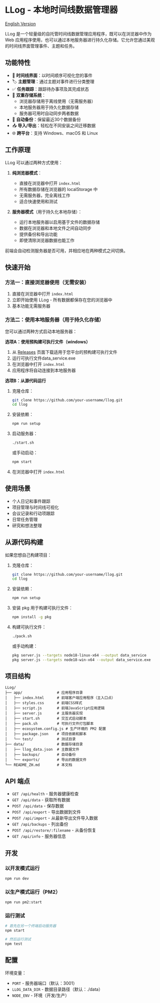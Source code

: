 # LLog - 本地时间线数据管理器

[English Version](README.md)

LLog 是一个轻量级的自托管时间线数据管理应用程序，既可以在浏览器中作为 Web 应用程序使用，也可以通过本地服务器进行持久化存储。它允许您通过美观的时间线界面管理事件、主题和任务。

## 功能特性

- 📅 **时间线界面**：以时间顺序可视化您的事件
- 🏷️ **主题管理**：通过主题对事件进行分类整理
- ✅ **任务跟踪**：跟踪待办事项及其完成状态
- 💾 **双重存储系统**：
  - 浏览器存储用于离线使用（无需服务器）
  - 本地服务器用于持久化数据存储
  - 服务器可用时自动同步两者数据
- 🔄 **自动备份**：保留最近30个数据备份
- 📤 **导入/导出**：轻松在不同安装之间迁移数据
- 🌐 **跨平台**：支持 Windows、macOS 和 Linux

## 工作原理

LLog 可以通过两种方式使用：

1. **纯浏览器模式**：
   - 直接在浏览器中打开 `index.html`
   - 所有数据存储在浏览器的 localStorage 中
   - 无需服务器，完全离线工作
   - 适合快速使用和测试

2. **服务器模式**（用于持久化本地存储）：
   - 运行本地服务器以启用基于文件的数据存储
   - 数据在浏览器和本地文件之间自动同步
   - 提供备份和导出功能
   - 即使清除浏览器数据也能工作

前端会自动检测服务器是否可用，并相应地在两种模式之间切换。

## 快速开始

### 方法一：直接浏览器使用（无需安装）

1. 直接在浏览器中打开 `index.html`
2. 立即开始使用 LLog - 所有数据都保存在您的浏览器中
3. 基本功能无需服务器

### 方法二：使用本地服务器（用于持久化存储）

您可以通过两种方式启动本地服务器：

**选项A：使用预构建可执行文件（windows）**
1. 从 [Releases](https://github.com/your-username/llog/releases) 页面下载适用于您平台的预构建可执行文件
2. 运行可执行文件data_service.exe
3. 在浏览器中打开 `index.html`
4. 应用程序将自动连接到本地服务器

**选项B：从源代码运行**
1. 克隆仓库：
   ```bash
   git clone https://github.com/your-username/llog.git
   cd llog
   ```

2. 安装依赖：
   ```bash
   npm run setup
   ```

3. 启动服务器：
   ```bash
   ./start.sh
   ```
   或手动启动：
   ```bash
   npm start
   ```

4. 在浏览器中打开 `index.html`

## 使用场景

- 个人日记和事件跟踪
- 项目管理与时间线可视化
- 会议记录和行动项跟踪
- 日常任务管理
- 研究和想法整理

## 从源代码构建

如果您想自己构建项目：

1. 克隆仓库：
   ```bash
   git clone https://github.com/your-username/llog.git
   cd llog
   ```

2. 安装依赖：
   ```bash
   npm run setup
   ```

3. 安装 pkg 用于构建可执行文件：
   ```bash
   npm install -g pkg
   ```

4. 构建可执行文件：
   ```bash
   ./pack.sh
   ```
   或手动构建：
   ```bash
   pkg server.js --targets node18-linux-x64 --output data_service
   pkg server.js --targets node18-win-x64 --output data_service.exe
   ```

## 项目结构

```
LLog/
├── app/                # 应用程序目录
│   ├── index.html      # 前端客户端应用程序（主入口点）
│   ├── styles.css      # 前端CSS样式
│   ├── script.js       # 前端JavaScript应用逻辑
│   ├── server.js       # 主服务器实现
│   ├── start.sh        # 交互式启动脚本
│   ├── pack.sh         # 可执行文件打包脚本
│   ├── ecosystem.config.js # 生产环境的 PM2 配置
│   ├── package.json    # 项目依赖和脚本
│   └── test/           # 测试目录
├── data/               # 数据存储目录
│   ├── llog_data.json  # 主数据文件
│   ├── backups/        # 自动备份
│   └── exports/        # 导出的数据文件
└── README_ZH.md        # 本文档
```

## API 端点

- `GET /api/health` - 服务器健康检查
- `GET /api/data` - 获取所有数据
- `POST /api/data` - 保存数据
- `POST /api/export` - 导出数据到文件
- `POST /api/import` - 从最新导出文件导入数据
- `GET /api/backups` - 列出备份
- `POST /api/restore/:filename` - 从备份恢复
- `GET /api/info` - 服务器信息

## 开发

### 以开发模式运行

```bash
npm run dev
```

### 以生产模式运行（PM2）

```bash
npm run pm2:start
```

### 运行测试

```bash
# 首先在另一个终端启动服务器
npm start

# 然后运行测试
npm test
```

## 配置

环境变量：
- `PORT` - 服务器端口（默认：3001）
- `LLOG_DATA_DIR` - 数据目录路径（默认：./data）
- `NODE_ENV` - 环境（开发/生产）

